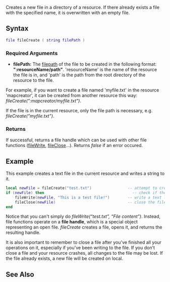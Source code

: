 Creates a new file in a directory of a resource. If there already exists a file with the specified name, it is overwritten with an empty file.

Syntax
------

``` lua
file fileCreate ( string filePath )
```

### Required Arguments

-   **filePath:** The [filepath](/docs/filepath.md "wikilink") of the file to be created in the following format: **":resourceName/path"**. 'resourceName' is the name of the resource the file is in, and 'path' is the path from the root directory of the resource to the file.

  
For example, if you want to create a file named 'myfile.txt' in the resource 'mapcreator', it can be created from another resource this way: *fileCreate(":mapcreator/myfile.txt")*.

If the file is in the current resource, only the file path is necessary, e.g. *fileCreate(“myfile.txt”)*.

### Returns

If successful, returns a file handle which can be used with other file functions ([fileWrite](/docs/fileWrite.md "wikilink"), [fileClose](/fileClose.md "wikilink")...). Returns *false* if an error occured.

Example
-------

This example creates a text file in the current resource and writes a string to it.

``` lua
local newFile = fileCreate("test.txt")                -- attempt to create a new file
if (newFile) then                                       -- check if the creation succeeded
    fileWrite(newFile, "This is a test file!")        -- write a text line
    fileClose(newFile)                                -- close the file once you're done with it
end
```

Notice that you can't simply do *fileWrite(“test.txt”, “File content”)*. Instead, file functions operate on a **file handle**, which is a special object representing an open file. *fileCreate* creates a file, opens it, and returns the resulting handle.

It is also important to remember to close a file after you've finished all your operations on it, especially if you've been writing to the file. If you don't close a file and your resource crashes, all changes to the file may be lost. If the file already exists, a new file will be created on local.

See Also
--------
